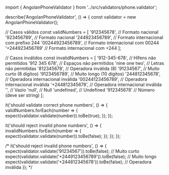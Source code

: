 import { AngolanPhoneValidator } from '../src/validators/phone.validator';

describe('AngolanPhoneValidator', () => {
  const validator = new AngolanPhoneValidator();

  // Casos válidos
  const validNumbers = [
    '912345678',       // Formato nacional
    '923456789',       // Formato nacional
    '244923456789',    // Formato internacional com prefixo 244
    '00244923456789',  // Formato internacional com 00244
    '+244923456789'    // Formato internacional com +244
  ];

  // Casos inválidos
  const invalidNumbers = [
    '912-345-678',     // Hífens não permitidos
    '912 345 678',     // Espaços não permitidos
    'nine one two',    // Letras não permitidas
    '812345678',       // Operadora inválida (8)
    '91234567',        // Muito curto (8 dígitos)
    '9123456789',      // Muito longo (10 dígitos)
    '244812345678',    // Operadora internacional inválida
    '00244123456789',  // Operadora internacional inválida
    '+244812345678',   // Operadora internacional inválida
    '',                // Vazio
    'null',              // Null
    'undefined',         // Undefined
    '912345678'          // Número (deve ser string)
  ];

  it('should validate correct phone numbers', () => {
    validNumbers.forEach(number => {
      expect(validator.validate(number)).toBe(true);
    });
  });

  it('should reject invalid phone numbers', () => {
    invalidNumbers.forEach(number => {
      expect(validator.validate(number)).toBe(false);
    });
  });
});



/* it('should reject invalid phone numbers', () => {
    expect(validator.validate('91234567')).toBe(false); // Muito curto
    expect(validator.validate('+2449123456789')).toBe(false); // Muito longo
    expect(validator.validate('+244812345678')).toBe(false); // Operadora inválida
  });
  */